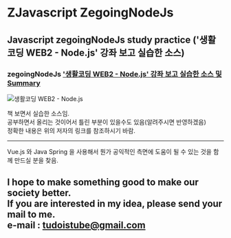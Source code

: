 # ZJavascript ZegoingNodeJs
## Javascript zegoingNodeJs study practice ('생활코딩 WEB2 - Node.js' 강좌 보고 실습한 소스)  

### zegoingNodeJs ['생활코딩 WEB2 - Node.js' 강좌 보고 실습한 소스 및 Summary](https://docs.google.com/presentation/d/16gm5Y9-Eu2Ow9BIgF6zNZo0ZgmGqK45bgv4e10j7YPg/edit?usp=sharing "알렉스 키리아키디스, 코스타스 매니아티스 공저 / 박창주 역, 생활코딩 WEB2 - Node.js" )  


 ![생활코딩 WEB2 - Node.js ](https://opentutorials.org/course/3332)



    
책 보면서 실습한 소스임.  
공부하면서 올리는 것이어서 틀린 부분이 있을수도 있음(알려주시면 반영하겠음)  
정확한 내용은 위의 저자의 링크를 참조하시기 바람.  

---
Vue.js 와 Java Spring 을 사용해서 뭔가 공익적인 측면에 도움이 될 수 있는 것을
함께 만드실 분을 찾음.

I hope to make something good to make our society better.  
If you are interested in my idea, please send your mail to me.  
e-mail : tudoistube@gmail.com
---
